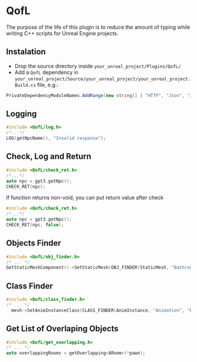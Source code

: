 # QofL
The purpose of the life of this plugin is to reduce the amount of typing while writing C++ scripts for Unreal Engine projects.

## Instalation
- Drop the source directory inside `your_unreal_project/Plugins/QofL/`
- Add a `QofL` dependency in `your_unreal_project/Source/your_unreal_project/your_unreal_project.Build.cs` file, e.g.:
```C#
PrivateDependencyModuleNames.AddRange(new string[] { "HTTP", "Json", "JsonUtilities", "AIModule", "Niagara", "QofL" });
```

## Logging

```C++
#include <QofL/log.h>
/*...*/
LOG(getNpcName(), "Invalid response");
```

## Check, Log and Return

```C++
#include <QofL/check_ret.h>
/*...*/
auto npc = gpt3.getNpc();
CHECK_RET(npc);
```

If function returns non-void, you can put return value after check

```C++
#include <QofL/check_ret.h>
/*...*/
auto npc = gpt3.getNpc();
CHECK_RET(npc, false);
```

## Objects Finder

```C++
#include <QofL/obj_finder.h>
/* ... */
GetStaticMeshComponent()->SetStaticMesh(OBJ_FINDER(StaticMesh, "BathroomAndShowersPack/Mesh_01", "SM_Shower_Bathtub"));
```

## Class Finder

```C++
#include <QofL/class_finder.h>
/* ... */
  mesh->SetAnimInstanceClass(CLASS_FINDER(AnimInstance, "Animation", "BP_DefaultMaleCharacterAnim"));
```

## Get List of Overlaping Objects

```C++
#include <QofL/get_overlapping.h>
/* ... */
auto overlappingRooms = getOverlapping<ARoom>(*pawn);
```
